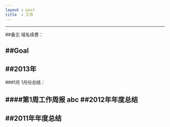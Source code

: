 ```yaml
---
layout : post
title  : 工作
---
```


---

##备忘
域名续费：

##Goal
---

##2013年
---

###1月
1月份总结：

####第1周工作周报
abc
##2012年年度总结
---
##2011年年度总结
---